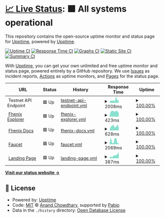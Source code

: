 # [📈 Live Status](https://upptime.github.io/upptime): <!--live status--> **🟩 All systems operational**

This repository contains the open-source uptime monitor and status page for [Upptime](https://upptime.js.org), powered by [Upptime](https://github.com/upptime/upptime).

[![Uptime CI](https://github.com/FhenixPRotocol/fhenix-status/workflows/Uptime%20CI/badge.svg)](https://github.com/FhenixPRotocol/fhenix-status/actions?query=workflow%3A%22Uptime+CI%22)
[![Response Time CI](https://github.com/FhenixPRotocol/fhenix-status/workflows/Response%20Time%20CI/badge.svg)](https://github.com/FhenixPRotocol/fhenix-status/actions?query=workflow%3A%22Response+Time+CI%22)
[![Graphs CI](https://github.com/FhenixPRotocol/fhenix-status/workflows/Graphs%20CI/badge.svg)](https://github.com/FhenixPRotocol/fhenix-status/actions?query=workflow%3A%22Graphs+CI%22)
[![Static Site CI](https://github.com/FhenixPRotocol/fhenix-status/workflows/Static%20Site%20CI/badge.svg)](https://github.com/FhenixPRotocol/fhenix-status/actions?query=workflow%3A%22Static+Site+CI%22)
[![Summary CI](https://github.com/FhenixPRotocol/fhenix-status/workflows/Summary%20CI/badge.svg)](https://github.com/FhenixPRotocol/fhenix-status/actions?query=workflow%3A%22Summary+CI%22)

With [Upptime](https://upptime.js.org), you can get your own unlimited and free uptime monitor and status page, powered entirely by a GitHub repository. We use [Issues](https://github.com/upptime/upptime/issues) as incident reports, [Actions](https://github.com/FhenixPRotocol/fhenix-status/actions) as uptime monitors, and [Pages](https://upptime.github.io/upptime) for the status page.

<!--start: status pages-->
<!-- This summary is generated by Upptime (https://github.com/upptime/upptime) -->
<!-- Do not edit this manually, your changes will be overwritten -->
<!-- prettier-ignore -->
| URL | Status | History | Response Time | Uptime |
| --- | ------ | ------- | ------------- | ------ |
| <img alt="" src="https://www.fhenix.io/wp-content/uploads/2023/09/cropped-Favicon_Dark-32x32.png" height="13"> Testnet API Endpoint | 🟩 Up | [testnet-api-endpoint.yml](https://github.com/FhenixProtocol/fhenix-status/commits/HEAD/history/testnet-api-endpoint.yml) | <details><summary><img alt="Response time graph" src="./graphs/testnet-api-endpoint/response-time-week.png" height="20"> 2008ms</summary><br><a href="https://FhenixProtocol.github.io/fhenix-status/history/testnet-api-endpoint"><img alt="Response time 2543" src="https://img.shields.io/endpoint?url=https%3A%2F%2Fraw.githubusercontent.com%2FFhenixProtocol%2Ffhenix-status%2FHEAD%2Fapi%2Ftestnet-api-endpoint%2Fresponse-time.json"></a><br><a href="https://FhenixProtocol.github.io/fhenix-status/history/testnet-api-endpoint"><img alt="24-hour response time 1508" src="https://img.shields.io/endpoint?url=https%3A%2F%2Fraw.githubusercontent.com%2FFhenixProtocol%2Ffhenix-status%2FHEAD%2Fapi%2Ftestnet-api-endpoint%2Fresponse-time-day.json"></a><br><a href="https://FhenixProtocol.github.io/fhenix-status/history/testnet-api-endpoint"><img alt="7-day response time 2008" src="https://img.shields.io/endpoint?url=https%3A%2F%2Fraw.githubusercontent.com%2FFhenixProtocol%2Ffhenix-status%2FHEAD%2Fapi%2Ftestnet-api-endpoint%2Fresponse-time-week.json"></a><br><a href="https://FhenixProtocol.github.io/fhenix-status/history/testnet-api-endpoint"><img alt="30-day response time 2212" src="https://img.shields.io/endpoint?url=https%3A%2F%2Fraw.githubusercontent.com%2FFhenixProtocol%2Ffhenix-status%2FHEAD%2Fapi%2Ftestnet-api-endpoint%2Fresponse-time-month.json"></a><br><a href="https://FhenixProtocol.github.io/fhenix-status/history/testnet-api-endpoint"><img alt="1-year response time 2543" src="https://img.shields.io/endpoint?url=https%3A%2F%2Fraw.githubusercontent.com%2FFhenixProtocol%2Ffhenix-status%2FHEAD%2Fapi%2Ftestnet-api-endpoint%2Fresponse-time-year.json"></a></details> | <details><summary><a href="https://FhenixProtocol.github.io/fhenix-status/history/testnet-api-endpoint">100.00%</a></summary><a href="https://FhenixProtocol.github.io/fhenix-status/history/testnet-api-endpoint"><img alt="All-time uptime 99.39%" src="https://img.shields.io/endpoint?url=https%3A%2F%2Fraw.githubusercontent.com%2FFhenixProtocol%2Ffhenix-status%2FHEAD%2Fapi%2Ftestnet-api-endpoint%2Fuptime.json"></a><br><a href="https://FhenixProtocol.github.io/fhenix-status/history/testnet-api-endpoint"><img alt="24-hour uptime 100.00%" src="https://img.shields.io/endpoint?url=https%3A%2F%2Fraw.githubusercontent.com%2FFhenixProtocol%2Ffhenix-status%2FHEAD%2Fapi%2Ftestnet-api-endpoint%2Fuptime-day.json"></a><br><a href="https://FhenixProtocol.github.io/fhenix-status/history/testnet-api-endpoint"><img alt="7-day uptime 100.00%" src="https://img.shields.io/endpoint?url=https%3A%2F%2Fraw.githubusercontent.com%2FFhenixProtocol%2Ffhenix-status%2FHEAD%2Fapi%2Ftestnet-api-endpoint%2Fuptime-week.json"></a><br><a href="https://FhenixProtocol.github.io/fhenix-status/history/testnet-api-endpoint"><img alt="30-day uptime 100.00%" src="https://img.shields.io/endpoint?url=https%3A%2F%2Fraw.githubusercontent.com%2FFhenixProtocol%2Ffhenix-status%2FHEAD%2Fapi%2Ftestnet-api-endpoint%2Fuptime-month.json"></a><br><a href="https://FhenixProtocol.github.io/fhenix-status/history/testnet-api-endpoint"><img alt="1-year uptime 99.39%" src="https://img.shields.io/endpoint?url=https%3A%2F%2Fraw.githubusercontent.com%2FFhenixProtocol%2Ffhenix-status%2FHEAD%2Fapi%2Ftestnet-api-endpoint%2Fuptime-year.json"></a></details>
| <img alt="" src="https://icons.duckduckgo.com/ip3/explorer.testnet.fhenix.zone.ico" height="13"> [Fhenix Explorer](https://explorer.testnet.fhenix.zone/api/v2/config/backend-version) | 🟩 Up | [fhenix-explorer.yml](https://github.com/FhenixProtocol/fhenix-status/commits/HEAD/history/fhenix-explorer.yml) | <details><summary><img alt="Response time graph" src="./graphs/fhenix-explorer/response-time-week.png" height="20"> 423ms</summary><br><a href="https://FhenixProtocol.github.io/fhenix-status/history/fhenix-explorer"><img alt="Response time 540" src="https://img.shields.io/endpoint?url=https%3A%2F%2Fraw.githubusercontent.com%2FFhenixProtocol%2Ffhenix-status%2FHEAD%2Fapi%2Ffhenix-explorer%2Fresponse-time.json"></a><br><a href="https://FhenixProtocol.github.io/fhenix-status/history/fhenix-explorer"><img alt="24-hour response time 447" src="https://img.shields.io/endpoint?url=https%3A%2F%2Fraw.githubusercontent.com%2FFhenixProtocol%2Ffhenix-status%2FHEAD%2Fapi%2Ffhenix-explorer%2Fresponse-time-day.json"></a><br><a href="https://FhenixProtocol.github.io/fhenix-status/history/fhenix-explorer"><img alt="7-day response time 423" src="https://img.shields.io/endpoint?url=https%3A%2F%2Fraw.githubusercontent.com%2FFhenixProtocol%2Ffhenix-status%2FHEAD%2Fapi%2Ffhenix-explorer%2Fresponse-time-week.json"></a><br><a href="https://FhenixProtocol.github.io/fhenix-status/history/fhenix-explorer"><img alt="30-day response time 412" src="https://img.shields.io/endpoint?url=https%3A%2F%2Fraw.githubusercontent.com%2FFhenixProtocol%2Ffhenix-status%2FHEAD%2Fapi%2Ffhenix-explorer%2Fresponse-time-month.json"></a><br><a href="https://FhenixProtocol.github.io/fhenix-status/history/fhenix-explorer"><img alt="1-year response time 540" src="https://img.shields.io/endpoint?url=https%3A%2F%2Fraw.githubusercontent.com%2FFhenixProtocol%2Ffhenix-status%2FHEAD%2Fapi%2Ffhenix-explorer%2Fresponse-time-year.json"></a></details> | <details><summary><a href="https://FhenixProtocol.github.io/fhenix-status/history/fhenix-explorer">100.00%</a></summary><a href="https://FhenixProtocol.github.io/fhenix-status/history/fhenix-explorer"><img alt="All-time uptime 99.47%" src="https://img.shields.io/endpoint?url=https%3A%2F%2Fraw.githubusercontent.com%2FFhenixProtocol%2Ffhenix-status%2FHEAD%2Fapi%2Ffhenix-explorer%2Fuptime.json"></a><br><a href="https://FhenixProtocol.github.io/fhenix-status/history/fhenix-explorer"><img alt="24-hour uptime 100.00%" src="https://img.shields.io/endpoint?url=https%3A%2F%2Fraw.githubusercontent.com%2FFhenixProtocol%2Ffhenix-status%2FHEAD%2Fapi%2Ffhenix-explorer%2Fuptime-day.json"></a><br><a href="https://FhenixProtocol.github.io/fhenix-status/history/fhenix-explorer"><img alt="7-day uptime 100.00%" src="https://img.shields.io/endpoint?url=https%3A%2F%2Fraw.githubusercontent.com%2FFhenixProtocol%2Ffhenix-status%2FHEAD%2Fapi%2Ffhenix-explorer%2Fuptime-week.json"></a><br><a href="https://FhenixProtocol.github.io/fhenix-status/history/fhenix-explorer"><img alt="30-day uptime 100.00%" src="https://img.shields.io/endpoint?url=https%3A%2F%2Fraw.githubusercontent.com%2FFhenixProtocol%2Ffhenix-status%2FHEAD%2Fapi%2Ffhenix-explorer%2Fuptime-month.json"></a><br><a href="https://FhenixProtocol.github.io/fhenix-status/history/fhenix-explorer"><img alt="1-year uptime 99.47%" src="https://img.shields.io/endpoint?url=https%3A%2F%2Fraw.githubusercontent.com%2FFhenixProtocol%2Ffhenix-status%2FHEAD%2Fapi%2Ffhenix-explorer%2Fuptime-year.json"></a></details>
| <img alt="" src="https://icons.duckduckgo.com/ip3/docs.fhenix.zone.ico" height="13"> [Fhenix Docs](https://docs.fhenix.zone) | 🟩 Up | [fhenix-docs.yml](https://github.com/FhenixProtocol/fhenix-status/commits/HEAD/history/fhenix-docs.yml) | <details><summary><img alt="Response time graph" src="./graphs/fhenix-docs/response-time-week.png" height="20"> 628ms</summary><br><a href="https://FhenixProtocol.github.io/fhenix-status/history/fhenix-docs"><img alt="Response time 463" src="https://img.shields.io/endpoint?url=https%3A%2F%2Fraw.githubusercontent.com%2FFhenixProtocol%2Ffhenix-status%2FHEAD%2Fapi%2Ffhenix-docs%2Fresponse-time.json"></a><br><a href="https://FhenixProtocol.github.io/fhenix-status/history/fhenix-docs"><img alt="24-hour response time 698" src="https://img.shields.io/endpoint?url=https%3A%2F%2Fraw.githubusercontent.com%2FFhenixProtocol%2Ffhenix-status%2FHEAD%2Fapi%2Ffhenix-docs%2Fresponse-time-day.json"></a><br><a href="https://FhenixProtocol.github.io/fhenix-status/history/fhenix-docs"><img alt="7-day response time 628" src="https://img.shields.io/endpoint?url=https%3A%2F%2Fraw.githubusercontent.com%2FFhenixProtocol%2Ffhenix-status%2FHEAD%2Fapi%2Ffhenix-docs%2Fresponse-time-week.json"></a><br><a href="https://FhenixProtocol.github.io/fhenix-status/history/fhenix-docs"><img alt="30-day response time 580" src="https://img.shields.io/endpoint?url=https%3A%2F%2Fraw.githubusercontent.com%2FFhenixProtocol%2Ffhenix-status%2FHEAD%2Fapi%2Ffhenix-docs%2Fresponse-time-month.json"></a><br><a href="https://FhenixProtocol.github.io/fhenix-status/history/fhenix-docs"><img alt="1-year response time 463" src="https://img.shields.io/endpoint?url=https%3A%2F%2Fraw.githubusercontent.com%2FFhenixProtocol%2Ffhenix-status%2FHEAD%2Fapi%2Ffhenix-docs%2Fresponse-time-year.json"></a></details> | <details><summary><a href="https://FhenixProtocol.github.io/fhenix-status/history/fhenix-docs">100.00%</a></summary><a href="https://FhenixProtocol.github.io/fhenix-status/history/fhenix-docs"><img alt="All-time uptime 100.00%" src="https://img.shields.io/endpoint?url=https%3A%2F%2Fraw.githubusercontent.com%2FFhenixProtocol%2Ffhenix-status%2FHEAD%2Fapi%2Ffhenix-docs%2Fuptime.json"></a><br><a href="https://FhenixProtocol.github.io/fhenix-status/history/fhenix-docs"><img alt="24-hour uptime 100.00%" src="https://img.shields.io/endpoint?url=https%3A%2F%2Fraw.githubusercontent.com%2FFhenixProtocol%2Ffhenix-status%2FHEAD%2Fapi%2Ffhenix-docs%2Fuptime-day.json"></a><br><a href="https://FhenixProtocol.github.io/fhenix-status/history/fhenix-docs"><img alt="7-day uptime 100.00%" src="https://img.shields.io/endpoint?url=https%3A%2F%2Fraw.githubusercontent.com%2FFhenixProtocol%2Ffhenix-status%2FHEAD%2Fapi%2Ffhenix-docs%2Fuptime-week.json"></a><br><a href="https://FhenixProtocol.github.io/fhenix-status/history/fhenix-docs"><img alt="30-day uptime 100.00%" src="https://img.shields.io/endpoint?url=https%3A%2F%2Fraw.githubusercontent.com%2FFhenixProtocol%2Ffhenix-status%2FHEAD%2Fapi%2Ffhenix-docs%2Fuptime-month.json"></a><br><a href="https://FhenixProtocol.github.io/fhenix-status/history/fhenix-docs"><img alt="1-year uptime 100.00%" src="https://img.shields.io/endpoint?url=https%3A%2F%2Fraw.githubusercontent.com%2FFhenixProtocol%2Ffhenix-status%2FHEAD%2Fapi%2Ffhenix-docs%2Fuptime-year.json"></a></details>
| <img alt="" src="https://icons.duckduckgo.com/ip3/faucet.fhenix.zone.ico" height="13"> [Faucet](https://faucet.fhenix.zone) | 🟩 Up | [faucet.yml](https://github.com/FhenixProtocol/fhenix-status/commits/HEAD/history/faucet.yml) | <details><summary><img alt="Response time graph" src="./graphs/faucet/response-time-week.png" height="20"> 2069ms</summary><br><a href="https://FhenixProtocol.github.io/fhenix-status/history/faucet"><img alt="Response time 2560" src="https://img.shields.io/endpoint?url=https%3A%2F%2Fraw.githubusercontent.com%2FFhenixProtocol%2Ffhenix-status%2FHEAD%2Fapi%2Ffaucet%2Fresponse-time.json"></a><br><a href="https://FhenixProtocol.github.io/fhenix-status/history/faucet"><img alt="24-hour response time 3879" src="https://img.shields.io/endpoint?url=https%3A%2F%2Fraw.githubusercontent.com%2FFhenixProtocol%2Ffhenix-status%2FHEAD%2Fapi%2Ffaucet%2Fresponse-time-day.json"></a><br><a href="https://FhenixProtocol.github.io/fhenix-status/history/faucet"><img alt="7-day response time 2069" src="https://img.shields.io/endpoint?url=https%3A%2F%2Fraw.githubusercontent.com%2FFhenixProtocol%2Ffhenix-status%2FHEAD%2Fapi%2Ffaucet%2Fresponse-time-week.json"></a><br><a href="https://FhenixProtocol.github.io/fhenix-status/history/faucet"><img alt="30-day response time 2383" src="https://img.shields.io/endpoint?url=https%3A%2F%2Fraw.githubusercontent.com%2FFhenixProtocol%2Ffhenix-status%2FHEAD%2Fapi%2Ffaucet%2Fresponse-time-month.json"></a><br><a href="https://FhenixProtocol.github.io/fhenix-status/history/faucet"><img alt="1-year response time 2560" src="https://img.shields.io/endpoint?url=https%3A%2F%2Fraw.githubusercontent.com%2FFhenixProtocol%2Ffhenix-status%2FHEAD%2Fapi%2Ffaucet%2Fresponse-time-year.json"></a></details> | <details><summary><a href="https://FhenixProtocol.github.io/fhenix-status/history/faucet">100.00%</a></summary><a href="https://FhenixProtocol.github.io/fhenix-status/history/faucet"><img alt="All-time uptime 100.00%" src="https://img.shields.io/endpoint?url=https%3A%2F%2Fraw.githubusercontent.com%2FFhenixProtocol%2Ffhenix-status%2FHEAD%2Fapi%2Ffaucet%2Fuptime.json"></a><br><a href="https://FhenixProtocol.github.io/fhenix-status/history/faucet"><img alt="24-hour uptime 100.00%" src="https://img.shields.io/endpoint?url=https%3A%2F%2Fraw.githubusercontent.com%2FFhenixProtocol%2Ffhenix-status%2FHEAD%2Fapi%2Ffaucet%2Fuptime-day.json"></a><br><a href="https://FhenixProtocol.github.io/fhenix-status/history/faucet"><img alt="7-day uptime 100.00%" src="https://img.shields.io/endpoint?url=https%3A%2F%2Fraw.githubusercontent.com%2FFhenixProtocol%2Ffhenix-status%2FHEAD%2Fapi%2Ffaucet%2Fuptime-week.json"></a><br><a href="https://FhenixProtocol.github.io/fhenix-status/history/faucet"><img alt="30-day uptime 100.00%" src="https://img.shields.io/endpoint?url=https%3A%2F%2Fraw.githubusercontent.com%2FFhenixProtocol%2Ffhenix-status%2FHEAD%2Fapi%2Ffaucet%2Fuptime-month.json"></a><br><a href="https://FhenixProtocol.github.io/fhenix-status/history/faucet"><img alt="1-year uptime 100.00%" src="https://img.shields.io/endpoint?url=https%3A%2F%2Fraw.githubusercontent.com%2FFhenixProtocol%2Ffhenix-status%2FHEAD%2Fapi%2Ffaucet%2Fuptime-year.json"></a></details>
| <img alt="" src="https://icons.duckduckgo.com/ip3/www.fhenix.io.ico" height="13"> [Landing Page](https://www.fhenix.io) | 🟩 Up | [landing-page.yml](https://github.com/FhenixProtocol/fhenix-status/commits/HEAD/history/landing-page.yml) | <details><summary><img alt="Response time graph" src="./graphs/landing-page/response-time-week.png" height="20"> 387ms</summary><br><a href="https://FhenixProtocol.github.io/fhenix-status/history/landing-page"><img alt="Response time 312" src="https://img.shields.io/endpoint?url=https%3A%2F%2Fraw.githubusercontent.com%2FFhenixProtocol%2Ffhenix-status%2FHEAD%2Fapi%2Flanding-page%2Fresponse-time.json"></a><br><a href="https://FhenixProtocol.github.io/fhenix-status/history/landing-page"><img alt="24-hour response time 486" src="https://img.shields.io/endpoint?url=https%3A%2F%2Fraw.githubusercontent.com%2FFhenixProtocol%2Ffhenix-status%2FHEAD%2Fapi%2Flanding-page%2Fresponse-time-day.json"></a><br><a href="https://FhenixProtocol.github.io/fhenix-status/history/landing-page"><img alt="7-day response time 387" src="https://img.shields.io/endpoint?url=https%3A%2F%2Fraw.githubusercontent.com%2FFhenixProtocol%2Ffhenix-status%2FHEAD%2Fapi%2Flanding-page%2Fresponse-time-week.json"></a><br><a href="https://FhenixProtocol.github.io/fhenix-status/history/landing-page"><img alt="30-day response time 318" src="https://img.shields.io/endpoint?url=https%3A%2F%2Fraw.githubusercontent.com%2FFhenixProtocol%2Ffhenix-status%2FHEAD%2Fapi%2Flanding-page%2Fresponse-time-month.json"></a><br><a href="https://FhenixProtocol.github.io/fhenix-status/history/landing-page"><img alt="1-year response time 312" src="https://img.shields.io/endpoint?url=https%3A%2F%2Fraw.githubusercontent.com%2FFhenixProtocol%2Ffhenix-status%2FHEAD%2Fapi%2Flanding-page%2Fresponse-time-year.json"></a></details> | <details><summary><a href="https://FhenixProtocol.github.io/fhenix-status/history/landing-page">100.00%</a></summary><a href="https://FhenixProtocol.github.io/fhenix-status/history/landing-page"><img alt="All-time uptime 99.96%" src="https://img.shields.io/endpoint?url=https%3A%2F%2Fraw.githubusercontent.com%2FFhenixProtocol%2Ffhenix-status%2FHEAD%2Fapi%2Flanding-page%2Fuptime.json"></a><br><a href="https://FhenixProtocol.github.io/fhenix-status/history/landing-page"><img alt="24-hour uptime 100.00%" src="https://img.shields.io/endpoint?url=https%3A%2F%2Fraw.githubusercontent.com%2FFhenixProtocol%2Ffhenix-status%2FHEAD%2Fapi%2Flanding-page%2Fuptime-day.json"></a><br><a href="https://FhenixProtocol.github.io/fhenix-status/history/landing-page"><img alt="7-day uptime 100.00%" src="https://img.shields.io/endpoint?url=https%3A%2F%2Fraw.githubusercontent.com%2FFhenixProtocol%2Ffhenix-status%2FHEAD%2Fapi%2Flanding-page%2Fuptime-week.json"></a><br><a href="https://FhenixProtocol.github.io/fhenix-status/history/landing-page"><img alt="30-day uptime 99.93%" src="https://img.shields.io/endpoint?url=https%3A%2F%2Fraw.githubusercontent.com%2FFhenixProtocol%2Ffhenix-status%2FHEAD%2Fapi%2Flanding-page%2Fuptime-month.json"></a><br><a href="https://FhenixProtocol.github.io/fhenix-status/history/landing-page"><img alt="1-year uptime 99.96%" src="https://img.shields.io/endpoint?url=https%3A%2F%2Fraw.githubusercontent.com%2FFhenixProtocol%2Ffhenix-status%2FHEAD%2Fapi%2Flanding-page%2Fuptime-year.json"></a></details>

<!--end: status pages-->

[**Visit our status website →**](https://upptime.github.io/upptime)

## 📄 License

- Powered by: [Upptime](https://github.com/upptime/upptime)
- Code: [MIT](./LICENSE) © [Anand Chowdhary](https://anandchowdhary.com), supported by [Pabio](https://pabio.com)
- Data in the `./history` directory: [Open Database License](https://opendatacommons.org/licenses/odbl/1-0/)
